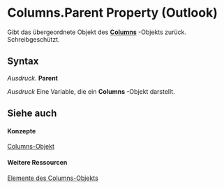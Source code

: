
# Columns.Parent Property (Outlook)

Gibt das übergeordnete Objekt des  **[Columns](628bf0cf-4ee8-5e5c-09d7-89d7adf256ca.md)** -Objekts zurück. Schreibgeschützt.


## Syntax

 _Ausdruck_. **Parent**

 _Ausdruck_ Eine Variable, die ein **Columns** -Objekt darstellt.


## Siehe auch


#### Konzepte


[Columns-Objekt](628bf0cf-4ee8-5e5c-09d7-89d7adf256ca.md)
#### Weitere Ressourcen


[Elemente des Columns-Objekts](http://msdn.microsoft.com/library/dac88ab6-44f9-87c9-cd71-e8c6beee2b69%28Office.15%29.aspx)